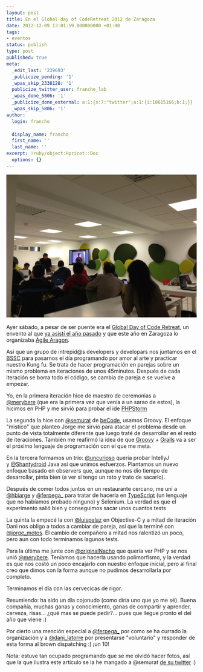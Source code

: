 ```yaml
---
layout: post
title: En el Global day of CodeRetreat 2012 de Zaragoza
date: 2012-12-09 13:01:59.000000000 +01:00
tags:
- eventos
status: publish
type: post
published: true
meta:
  _edit_last: '239693'
  _publicize_pending: '1'
  _wpas_skip_2338128: '1'
  publicize_twitter_user: francho_lab
  _wpas_done_5806: '1'
  _publicize_done_external: a:1:{s:7:"twitter";a:1:{i:18615166;b:1;}}
  _wpas_skip_5806: '1'
author:
  login: francho

  display_name: francho
  first_name: ''
  last_name: ''
excerpt: !ruby/object:Hpricot::Doc
  options: {}
---
```

![gdcr12](/assets/gdcr12.jpg)

Ayer sábado, a pesar de ser puente era el [Global Day of Code Retreat](http://coderetreat.org/), un envento al que [ya asistí el año pasado](/2011/12/06/en-el-global-day-of-coderetreat-2011-gdcr11-aragon/) y que este año en Zaragoza lo organizaba [Ágile Aragon](http://agile-aragon.org/2012/11/08/gdcr-en-pleno-puente-que-pasa/).

Así que un grupo de intrepid@s developers y developars nos juntamos en el [BSSC](http://www.bssc.es/) para pasarnos el día programando por amor al arte y practicar nuestro Kung fu. Se trata de hacer programación en parejas sobre un mismo problema en iteraciones de unos 45minutos. Después de cada iteración se borra todo el código, se cambia de pareja e se vuelve a empezar.

Yo, en la primera iteración hice de maestro de ceremonias a [@merybere](https://twitter.com/merybere) (que era la primera vez que venía a un sarao de estos), la hicimos en PHP y me sirvió para probar el ide [PHPStorm](http://www.jetbrains.com/phpstorm/)

La segunda la hice con [@semurat](https://twitter.com/semurat) de [beCode](http://www.becodemyfriend.com/), usamos Groovy. El enfoque "mistico" que planteo Jorge me sirvió para atacar el problema desde un punto de vista totalmente diferente que luego traté de desarrollar en el resto de iteraciones. También me reafirmó la idea de que [Groovy](http://groovy.codehaus.org/) + [Grails](http://grails.org/) va a ser el próximo lenguaje de programación con el que me meta.

En la tercera formamos un trío: [@uncurioso](https://twitter.com/uncurioso) quería probar IntellyJ y [@Shantydroid](https://twitter.com/Shantydroid) Java así que unimos esfuerzos. Plantamos un nuevo enfoque basado en observers que, aunque no nos dio tiempo de desarrollar, pinta bien (a ver si tengo un rato y trato de sacarlo).

Después de comer todos juntos en un restaurante cercano, me uní a [@hbiarge](https://twitter.com/hbiarge) y [@ferpega_](https://twitter.com/ferpega_) para tratar de hacerla en [TypeScript](http://www.typescriptlang.org/) (un lenguaje que no habíamos probado ninguno) y Selenium. La verdad es que el experimento salió bien y conseguimos sacar unos cuantos tests

La quinta la empecé la con [@luispelaz](https://twitter.com/luisperlaz) en Objective-C y a mitad de iteración Dani nos obligo a todos a cambiar de pareja, así que la terminé con [@jorge_motos](https://twitter.com/jorge_motos). El cambio de compañero a mitad nos ralentizó un poco, pero aun con todo terminamos lagunos tests.

Para la última me junte con [@originalNacho](https://twitter.com/OriginalNacho) que quería ver PHP y se nos unió [@merybere](https://twitter.com/merybere). Teníamos que hacerla usando polimorfismo, y la verdad es que nos costó un poco encajarlo con nuestro enfoque inicial, pero al final creo que dimos con la forma aunque no pudimos desarrollarla por completo.

Terminamos el día con las cervecicas de rigor.

Resumiendo: ha sido un día cojonudo (como diría uno que yo me sé). Buena compañía, muchas ganas y conocimiento, ganas de compartir y aprender, cerveza, risas... ¿qué mas se puede pedir?... pues que llegue pronto el del año que viene :)

Por cierto una mención especial a [@ferpega_](https://twitter.com/ferpega_) por como se ha currado la organización y a [@dani_latorre](https://twitter.com/dani_latorre) por presentarse "voluntario" y responder de esta forma al brown dispatching :) ¡un 10!

Nota: estuve tan ocupado programando que se me olvidó hacer fotos, así que la que ilustra este artículo se la he mangado a @semurat [de su twitter](https://twitter.com/i/#!/semurat/media/slideshow?url=http%3A%2F%2Ftwitpic.com%2Fbk347d) :)
